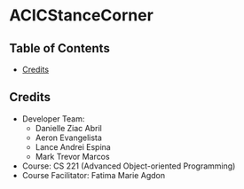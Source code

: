 # ACICStanceCorner

## Table of Contents
- [Credits](#credits)

## Credits

- Developer Team:
  - Danielle Ziac Abril
  - Aeron Evangelista
  - Lance Andrei Espina
  - Mark Trevor Marcos
- Course: CS 221 (Advanced Object-oriented Programming)
- Course Facilitator: Fatima Marie Agdon
